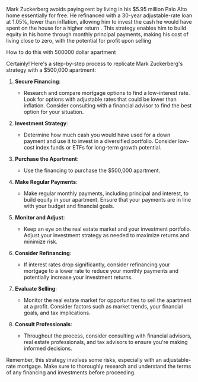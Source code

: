 Mark Zuckerberg avoids paying rent by living in his $5.95 million Palo Alto home essentially for free. He refinanced with a 30-year adjustable-rate loan at 1.05%, lower than inflation, allowing him to invest the cash he would have spent on the house for a higher return
. This strategy enables him to build equity in his home through monthly principal payments, making his cost of living close to zero, with the potential for profit upon selling

How to do this with 500000 dollar apartment


Certainly! Here's a step-by-step process to replicate Mark Zuckerberg's strategy with a $500,000 apartment:

1. **Secure Financing**:
   - Research and compare mortgage options to find a low-interest rate. Look for options with adjustable rates that could be lower than inflation. Consider consulting with a financial advisor to find the best option for your situation.

2. **Investment Strategy**:
   - Determine how much cash you would have used for a down payment and use it to invest in a diversified portfolio. Consider low-cost index funds or ETFs for long-term growth potential.

3. **Purchase the Apartment**:
   - Use the financing to purchase the $500,000 apartment.

4. **Make Regular Payments**:
   - Make regular monthly payments, including principal and interest, to build equity in your apartment. Ensure that your payments are in line with your budget and financial goals.

5. **Monitor and Adjust**:
   - Keep an eye on the real estate market and your investment portfolio. Adjust your investment strategy as needed to maximize returns and minimize risk.

6. **Consider Refinancing**:
   - If interest rates drop significantly, consider refinancing your mortgage to a lower rate to reduce your monthly payments and potentially increase your investment returns.

7. **Evaluate Selling**:
   - Monitor the real estate market for opportunities to sell the apartment at a profit. Consider factors such as market trends, your financial goals, and tax implications.

8. **Consult Professionals**:
   - Throughout the process, consider consulting with financial advisors, real estate professionals, and tax advisors to ensure you're making informed decisions.

Remember, this strategy involves some risks, especially with an adjustable-rate mortgage. Make sure to thoroughly research and understand the terms of any financing and investments before proceeding.

